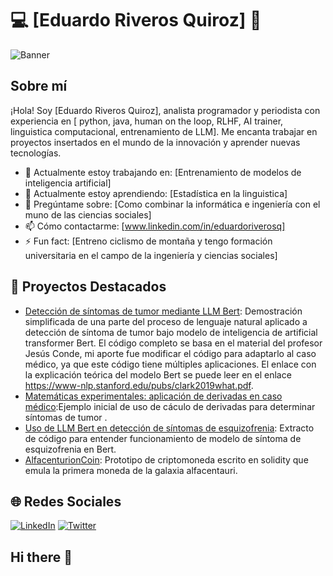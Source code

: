 # 💻 **[Eduardo Riveros Quiroz]** 👋

![Banner](https://media.giphy.com/media/sRGDyT4PcjP7W2sWsf/giphy.gif?cid=ecf05e47h6p6mxvpyfr4004tbiwfyqe59f1ook7mipc4xrnc&ep=v1_gifs_search&rid=giphy.gif&ct=g)  <!-- Reemplaza el enlace con la URL de tu imagen de banner -->

## Sobre mí
¡Hola! Soy [Eduardo Riveros Quiroz], analista programador y periodista con experiencia en [ python, java, human on the loop, RLHF, AI trainer, linguistica computacional, entrenamiento de LLM]. Me encanta trabajar en proyectos insertados en el mundo de la innovación  y aprender nuevas tecnologías.

- 🔭 Actualmente estoy trabajando en: [Entrenamiento de modelos de inteligencia artificial]
- 🌱 Actualmente estoy aprendiendo: [Estadística en la linguistica]
- 💬 Pregúntame sobre: [Como combinar la informática e ingeniería con el muno de las ciencias sociales]
- 📫 Cómo contactarme: [www.linkedin.com/in/eduardoriverosq]
- ⚡ Fun fact: [Entreno ciclismo de montaña y tengo formación universitaria en el campo de la ingeniería y ciencias sociales]


## 📂 **Proyectos Destacados**
- [Detección de síntomas de tumor mediante LLM Bert](https://github.com/eduardoriverosq/sintomatumorcerebral): Demostración simplificada de una parte del proceso de lenguaje natural aplicado a detección de síntoma de tumor bajo modelo de inteligencia de artificial transformer Bert. El código completo se basa en el material del profesor Jesús Conde, mi aporte fue modificar el código para adaptarlo al caso médico, ya que este código tiene múltiples aplicaciones. El enlace con la explicación teórica del modelo Bert se puede leer en el enlace https://www-nlp.stanford.edu/pubs/clark2019what.pdf.
- [Matemáticas experimentales: aplicación de derivadas en caso médico](https://github.com/eduardoriverosq/derivadatumor):Ejemplo inicial de uso de cáculo de derivadas para determinar síntomas de tumor .
- [Uso de LLM Bert en detección de síntomas de esquizofrenia](https://github.com/eduardoriverosq/esquizofrenia): Extracto de código para entender funcionamiento de modelo de síntoma de esquizofrenia en Bert.
- [AlfacenturionCoin](https://github.com/eduardoriverosq/alfacenturioncoin): Prototipo de criptomoneda escrito en solidity que emula la primera moneda de la galaxia alfacentauri.

## 🌐 **Redes Sociales**
[![LinkedIn](https://img.shields.io/badge/-LinkedIn-0077B5?style=flat&logo=linkedin)](https://linkedin.com/in/eduardoriveros)
[![Twitter](https://img.shields.io/badge/-Twitter-1DA1F2?style=flat&logo=twitter)](https://twitter.com/eduardoriverosq)

<!-- Puedes agregar más secciones y personalizar el README según tus necesidades -->

## Hi there 👋

<!--
**eduardoriverosq/eduardoriverosq** is a ✨ _special_ ✨ repository because its `README.md` (this file) appears on your GitHub profile.

Here are some ideas to get you started:

- 🔭 I’m currently working on ...
- 🌱 I’m currently learning ...
- 👯 I’m looking to collaborate on ...
- 🤔 I’m looking for help with ...
- 💬 Ask me about ...
- 📫 How to reach me: ...
- 😄 Pronouns: ...
- ⚡ Fun fact: ...
-->
